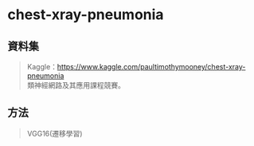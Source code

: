 # chest-xray-pneumonia

## 資料集
>Kaggle：https://www.kaggle.com/paultimothymooney/chest-xray-pneumonia <br>
>類神經網路及其應用課程競賽。<br>

## 方法
>VGG16(遷移學習) <br>
